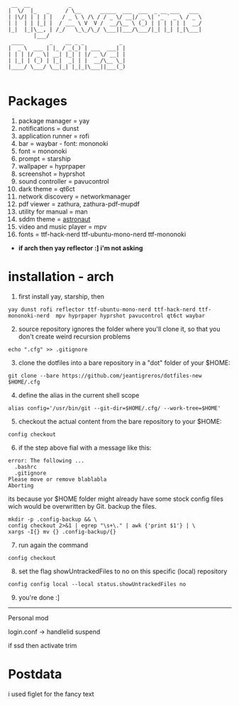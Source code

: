 ```
 __  __            _                                         
|  \/  |_   _     / \__      _____  ___  ___  _ __ ___   ___ 
| |\/| | | | |   / _ \ \ /\ / / _ \/ __|/ _ \| '_ ` _ \ / _ \
| |  | | |_| |  / ___ \ V  V /  __/\__ \ (_) | | | | | |  __/
|_|  |_|\__, | /_/   \_\_/\_/ \___||___/\___/|_| |_| |_|\___|
        |___/                                                
 ____        _    __ _ _           _ 
|  _ \  ___ | |_ / _(_) | ___  ___| |
| | | |/ _ \| __| |_| | |/ _ \/ __| |
| |_| | (_) | |_|  _| | |  __/\__ \_|
|____/ \___/ \__|_| |_|_|\___||___(_)
                                     
```
# Packages

1. package manager = yay
2. notifications = dunst
3. application runner = rofi
4. bar = waybar - font: mononoki
5. font = mononoki
6. prompt = starship
7. wallpaper = hyprpaper
8. screenshot = hyprshot
9. sound controller = pavucontrol
10. dark theme = qt6ct
11. network discovery = networkmanager
12. pdf viewer = zathura, zathura-pdf-mupdf
13. utility for manual = man
14. sddm theme = [astronaut](https://github.com/Keyitdev/sddm-astronaut-theme)
15. video and music player = mpv 
16. fonts = ttf-hack-nerd ttf-ubuntu-mono-nerd ttf-mononoki

- **if arch then yay reflector :] i'm not asking**

# installation - arch
1. first install yay, starship, then
```
yay dunst rofi reflector ttf-ubuntu-mono-nerd ttf-hack-nerd ttf-mononoki-nerd  mpv hyprpaper hyprshot pavucontrol qt6ct waybar 
```

2. source repository ignores the folder where you'll clone it, so that you don't create weird recursion problems

```
echo ".cfg" >> .gitignore
```

3. clone the dotfiles into a bare repository in a "dot" folder of your $HOME:

```
git clone --bare https://github.com/jeantigreros/dotfiles-new $HOME/.cfg
```

4. define the alias in the current shell scope
```
alias config='/usr/bin/git --git-dir=$HOME/.cfg/ --work-tree=$HOME'
```

5. checkout the actual content from the bare repository to your $HOME:
```
config checkout
```
6. if the step above fial with a message like this:
```
error: The following ...
  .bashrc
  .gitignore
Please move or remove blablabla
Aborting
```
its because yor $HOME folder might already have some stock config files wich would be overwritten by Git. backup the files.

```
mkdir -p .config-backup && \
config checkout 2>&1 | egrep "\s+\." | awk {'print $1'} | \
xargs -I{} mv {} .config-backup/{}
```
7. run again the command
```
config checkout
```
8. set the flag showUntrackedFiles to no on this specific (local) repository
```
config config local --local status.showUntrackedFiles no
```
9. you're done :]

---

Personal mod

login.conf -> handlelid suspend

if ssd then activate trim

# Postdata

i used figlet for the fancy text

